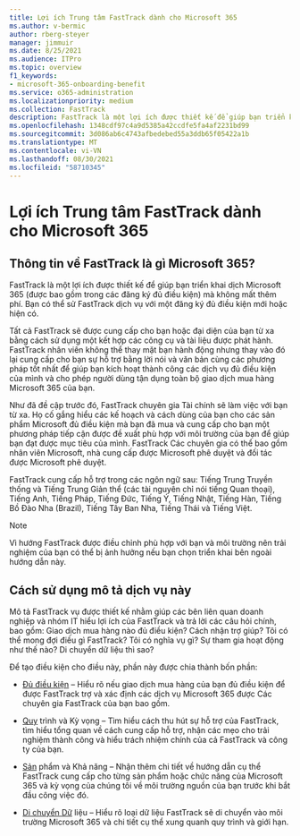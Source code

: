 ```yaml
---
title: Lợi ích Trung tâm FastTrack dành cho Microsoft 365
ms.author: v-bermic
author: rberg-steyer
manager: jimmuir
ms.date: 8/25/2021
ms.audience: ITPro
ms.topic: overview
f1_keywords:
- microsoft-365-onboarding-benefit
ms.service: o365-administration
ms.localizationpriority: medium
ms.collection: FastTrack
description: FastTrack là một lợi ích được thiết kế để giúp bạn triển khai dịch Microsoft 365 (được bao gồm trong các đăng ký đủ điều kiện) mà không mất thêm phí. Bạn có thể sử FastTrack dịch vụ với một đăng ký đủ điều kiện mới hoặc hiện có.
ms.openlocfilehash: 1348cdf97c4a9d5385a42ccdfe5fa4af2231bd99
ms.sourcegitcommit: 3d086ab6c4743afbedebed55a3ddb65f05422a1b
ms.translationtype: MT
ms.contentlocale: vi-VN
ms.lasthandoff: 08/30/2021
ms.locfileid: "58710345"
---
```

# <a name="fasttrack-center-benefit-for-microsoft-365"></a>Lợi ích Trung tâm FastTrack dành cho Microsoft 365

## <a name="what-is-fasttrack-for-microsoft-365"></a>Thông tin về FastTrack là gì Microsoft 365?

FastTrack là một lợi ích được thiết kế để giúp bạn triển khai dịch Microsoft 365 (được bao gồm trong các đăng ký đủ điều kiện) mà không mất thêm phí. Bạn có thể sử FastTrack dịch vụ với một đăng ký đủ điều kiện mới hoặc hiện có.

Tất cả FastTrack sẽ được cung cấp cho bạn hoặc đại diện của bạn từ xa bằng cách sử dụng một kết hợp các công cụ và tài liệu được phát hành. FastTrack nhân viên không thể thay mặt bạn hành động nhưng thay vào đó lại cung cấp cho bạn sự hỗ trợ bằng lời nói và văn bản cùng các phương pháp tốt nhất để giúp bạn kích hoạt thành công các dịch vụ đủ điều kiện của mình và cho phép người dùng tận dụng toàn bộ giao dịch mua hàng Microsoft 365 của bạn.

Như đã đề cập trước đó, FastTrack chuyên gia Tài chính sẽ làm việc với bạn từ xa. Họ cố gắng hiểu các kế hoạch và cách dùng của bạn cho các sản phẩm Microsoft đủ điều kiện mà bạn đã mua và cung cấp cho bạn một phương pháp tiếp cận được đề xuất phù hợp với môi trường của bạn để giúp bạn đạt được mục tiêu của mình. FastTrack Các chuyên gia có thể bao gồm nhân viên Microsoft, nhà cung cấp được Microsoft phê duyệt và đối tác được Microsoft phê duyệt.

FastTrack cung cấp hỗ trợ trong các ngôn ngữ sau: Tiếng Trung Truyền thống và Tiếng Trung Giản thể (các tài nguyên chỉ nói tiếng Quan thoại), Tiếng Anh, Tiếng Pháp, Tiếng Đức, Tiếng Ý, Tiếng Nhật, Tiếng Hàn, Tiếng Bồ Đào Nha (Brazil), Tiếng Tây Ban Nha, Tiếng Thái và Tiếng Việt. 

> [!NOTE]
> Vì hướng FastTrack được điều chỉnh phù hợp với bạn và môi trường nên trải nghiệm của bạn có thể bị ảnh hưởng nếu bạn chọn triển khai bên ngoài hướng dẫn này.

## <a name="how-to-use-this-service-description"></a>Cách sử dụng mô tả dịch vụ này

Mô tả FastTrack vụ được thiết kế nhằm giúp các bên liên quan doanh nghiệp và nhóm IT hiểu lợi ích của FastTrack và trả lời các câu hỏi chính, bao gồm: Giao dịch mua hàng nào đủ điều kiện? Cách nhận trợ giúp? Tôi có thể mong đợi điều gì FastTrack? Tôi có nghĩa vụ gì? Sự tham gia hoạt động như thế nào? Di chuyển dữ liệu thì sao?

Để tạo điều kiện cho điều này, phần này được chia thành bốn phần:

  - [Đủ điều kiện](eligibility.md) – Hiểu rõ nếu giao dịch mua hàng của bạn đủ điều kiện để được FastTrack trợ và xác định các dịch vụ Microsoft 365 được Các chuyên gia FastTrack của bạn bao gồm.

  - [Quy](process-and-expectations.md) trình và Kỳ vọng – Tìm hiểu cách thu hút sự hỗ trợ của FastTrack, tìm hiểu tổng quan về cách cung cấp hỗ trợ, nhận các mẹo cho trải nghiệm thành công và hiểu trách nhiệm chính của cả FastTrack và công ty của bạn.

  - [Sản](products-and-capabilities.md) phẩm và Khả năng – Nhận thêm chi tiết về hướng dẫn cụ thể FastTrack cung cấp cho từng sản phẩm hoặc chức năng của Microsoft 365 và kỳ vọng của chúng tôi về môi trường nguồn của bạn trước khi bắt đầu công việc đó.

  - [Di chuyển Dữ](data-migration.md) liệu – Hiểu rõ loại dữ liệu FastTrack sẽ di chuyển vào môi trường Microsoft 365 và chi tiết cụ thể xung quanh quy trình và giới hạn.
